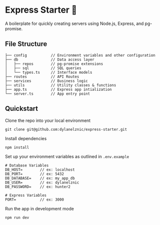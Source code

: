 # Express Starter 🏁
A boilerplate for quickly creating servers using Node.js, Express, and pg-promise.

## File Structure
```
├── config           // Environment variables and other configuration
├── db               // Data access layer
│   ├── repos        // pg-promise extensions
│   ├── sql          // SQL queries
│   └── types.ts     // Interface models
├── routes           // API Routes
├── services         // Business logic
├── utils            // Utility classes & functions
├── app.ts           // Express app intialization
└── server.ts        // App entry point
```

## Quickstart
Clone the repo into your local environment
```
git clone git@github.com:dylanelznic/express-starter.git
```
Install dependencies
```
npm install
```

Set up your environment variables as outlined in `.env.example`
```
# Database Variables
DB_HOST=        // ex: localhost
DB_PORT=        // ex: 5432
DB_DATABASE=    // ex: my_app_db
DB_USER=        // ex: dylanelznic
DB_PASSWORD=    // ex: hunter2

# Express Variables
PORT=           // ex: 3000
```

Run the app in development mode
```
npm run dev
```
